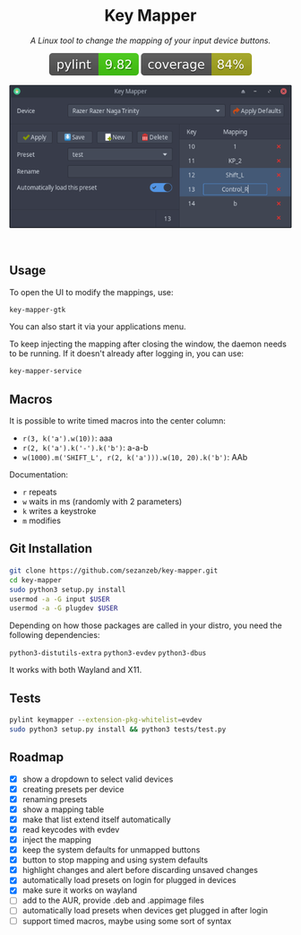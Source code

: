 <h1 align="center">Key Mapper</h1>

<p align="center"><i>A Linux tool to change the mapping of your input device buttons.</i></p>

<p align="center"><img src="readme/pylint.svg"/> <img src="readme/coverage.svg"/></p>

<p align="center">
<img src="readme/screenshot.png"/>
</p>
<br/>

## Usage

To open the UI to modify the mappings, use:

```bash
key-mapper-gtk
```

You can also start it via your applications menu.

To keep injecting the mapping after closing the window, the daemon needs to
be running. If it doesn't already after logging in, you can use:

```bash
key-mapper-service
```

## Macros

It is possible to write timed macros into the center column:
- `r(3, k('a').w(10))`: aaa
- `r(2, k('a').k('-').k('b')`: a-a-b
- `w(1000).m('SHIFT_L', r(2, k('a'))).w(10, 20).k('b')`: AAb

Documentation:
- `r` repeats
- `w` waits in ms (randomly with 2 parameters)
- `k` writes a keystroke
- `m` modifies

## Git Installation

```bash
git clone https://github.com/sezanzeb/key-mapper.git
cd key-mapper
sudo python3 setup.py install
usermod -a -G input $USER
usermod -a -G plugdev $USER
```

Depending on how those packages are called in your distro,
you need the following dependencies:

`python3-distutils-extra` `python3-evdev` `python3-dbus`

It works with both Wayland and X11.

## Tests

```bash
pylint keymapper --extension-pkg-whitelist=evdev
sudo python3 setup.py install && python3 tests/test.py
```

## Roadmap

- [x] show a dropdown to select valid devices
- [x] creating presets per device
- [x] renaming presets
- [x] show a mapping table
- [x] make that list extend itself automatically
- [x] read keycodes with evdev
- [x] inject the mapping
- [x] keep the system defaults for unmapped buttons
- [x] button to stop mapping and using system defaults
- [x] highlight changes and alert before discarding unsaved changes
- [x] automatically load presets on login for plugged in devices
- [x] make sure it works on wayland
- [ ] add to the AUR, provide .deb and .appimage files
- [ ] automatically load presets when devices get plugged in after login
- [ ] support timed macros, maybe using some sort of syntax
